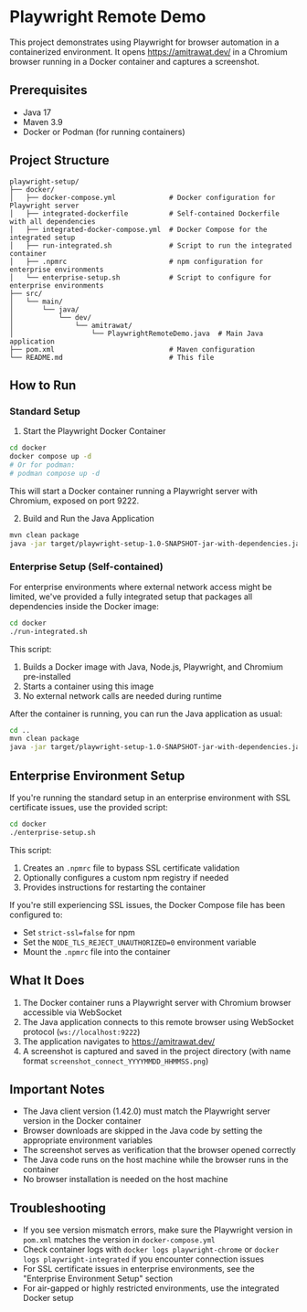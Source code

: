 # Playwright Remote Demo

This project demonstrates using Playwright for browser automation in a containerized environment. It opens https://amitrawat.dev/ in a Chromium browser running in a Docker container and captures a screenshot.

## Prerequisites

- Java 17
- Maven 3.9
- Docker or Podman (for running containers)

## Project Structure

```
playwright-setup/
├── docker/
│   ├── docker-compose.yml             # Docker configuration for Playwright server
│   ├── integrated-dockerfile          # Self-contained Dockerfile with all dependencies
│   ├── integrated-docker-compose.yml  # Docker Compose for the integrated setup
│   ├── run-integrated.sh              # Script to run the integrated container
│   ├── .npmrc                         # npm configuration for enterprise environments
│   └── enterprise-setup.sh            # Script to configure for enterprise environments
├── src/
│   └── main/
│       └── java/
│           └── dev/
│               └── amitrawat/
│                   └── PlaywrightRemoteDemo.java  # Main Java application
├── pom.xml                            # Maven configuration
└── README.md                          # This file
```

## How to Run

### Standard Setup

1. Start the Playwright Docker Container

```bash
cd docker
docker compose up -d
# Or for podman:
# podman compose up -d
```

This will start a Docker container running a Playwright server with Chromium, exposed on port 9222.

2. Build and Run the Java Application

```bash
mvn clean package
java -jar target/playwright-setup-1.0-SNAPSHOT-jar-with-dependencies.jar
```

### Enterprise Setup (Self-contained)

For enterprise environments where external network access might be limited, we've provided a fully integrated setup that packages all dependencies inside the Docker image:

```bash
cd docker
./run-integrated.sh
```

This script:
1. Builds a Docker image with Java, Node.js, Playwright, and Chromium pre-installed
2. Starts a container using this image
3. No external network calls are needed during runtime

After the container is running, you can run the Java application as usual:

```bash
cd ..
mvn clean package
java -jar target/playwright-setup-1.0-SNAPSHOT-jar-with-dependencies.jar
```

## Enterprise Environment Setup

If you're running the standard setup in an enterprise environment with SSL certificate issues, use the provided script:

```bash
cd docker
./enterprise-setup.sh
```

This script:
1. Creates an `.npmrc` file to bypass SSL certificate validation
2. Optionally configures a custom npm registry if needed
3. Provides instructions for restarting the container

If you're still experiencing SSL issues, the Docker Compose file has been configured to:
- Set `strict-ssl=false` for npm
- Set the `NODE_TLS_REJECT_UNAUTHORIZED=0` environment variable
- Mount the `.npmrc` file into the container

## What It Does

1. The Docker container runs a Playwright server with Chromium browser accessible via WebSocket
2. The Java application connects to this remote browser using WebSocket protocol (`ws://localhost:9222`)
3. The application navigates to https://amitrawat.dev/
4. A screenshot is captured and saved in the project directory (with name format `screenshot_connect_YYYYMMDD_HHMMSS.png`)

## Important Notes

- The Java client version (1.42.0) must match the Playwright server version in the Docker container
- Browser downloads are skipped in the Java code by setting the appropriate environment variables
- The screenshot serves as verification that the browser opened correctly
- The Java code runs on the host machine while the browser runs in the container
- No browser installation is needed on the host machine

## Troubleshooting

- If you see version mismatch errors, make sure the Playwright version in `pom.xml` matches the version in `docker-compose.yml`
- Check container logs with `docker logs playwright-chrome` or `docker logs playwright-integrated` if you encounter connection issues
- For SSL certificate issues in enterprise environments, see the "Enterprise Environment Setup" section
- For air-gapped or highly restricted environments, use the integrated Docker setup 

